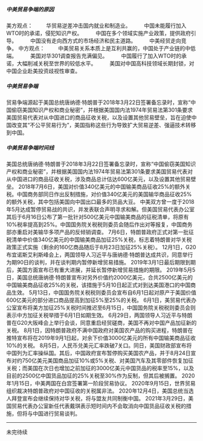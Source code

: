 ##### 中美贸易争端的原因
美方观点：
        华贸易逆差冲击国内就业和制造业。
        中国未能履行加入WTO时的承诺，侵犯知识产权。
        中国在多个领域实施产业政策，提供政府引导。
        中国没有走向西方式的市场经济和民主道路。
        中美经贸走向竞争。
中方观点：
        中美贸易关系本质上是互利共赢的，中国处于产业链的中低端。
        美国对华301调查报告充满偏见。
        中国履行了加入WTO时的承诺，大幅削减关税至世界的较低水平。
        美国对中国高科技领域长期封锁，对中国企业赴美投资歧视性审查。

##### 中美贸易争端
贸易争端源起于美国总统唐纳德·特朗普于2018年3月22日签署备忘录时，宣称“中国偷窃美国知识产权和商业秘密”，并根据美国国内法1974年贸易法第301条要求美国贸易代表对从中国进口的商品征收关税，以及设置其他贸易壁垒，旨在迫使中国改变其“不公平贸易行为”，美国指称这些行为导致扩大贸易逆差、强逼技术转移到中国。

##### 中美贸易争端时间线
美国总统唐纳德·特朗普于2018年3月22日签署备忘录时，宣称“中国偷窃美国知识产权和商业秘密”，并根据美国国内法1974年贸易法第301条要求美国贸易代表对从中国进口的商品征收关税，涉及商品总计估达600亿美元，以及设置其他贸易壁垒。
2018年7月6日，美国对价值340亿美元的中国输美商品征收25%的额外关税。中国商务部同日作出反制措施，对价值340亿美元的美国输华商品征收25%的额外关税，其中包括美国向中国出口最多的货品大豆。
中美双方曾一度于2018年5月达成暂停贸易战的共识，并发表联合声明寻求和解。但美国贸易代表办公室其后于6月16日公布了第一批针对500亿美元中国输美商品的征税清单，将原有10%税率提高到25%。中国国务院关税税则委员会随后作出对等报复，中国商务部亦重启对美输华多项产品的反倾销调查。
7月6日，特朗普政府正式对第一批征税清单中价值340亿美元的中国输美商品加征25%关税，标志着特朗普对华关税政策正式实施（剩余的160亿商品随后于8月23日加征25%关税）。
12月1日，G20布宜诺斯艾利斯峰会上，两国领导人习近平与唐纳德·特朗普达成共识，同意举行为期90日的谈判，并在谈判期内暂停新增贸易措施。
2019年3月1日最后期限到期后，美国方面宣布已有重大进展，并延长暂停新增贸易措施的期限。
2019年5月5日，美国总统唐纳德·特朗普宣布对另外价值约2000亿美元，合共2500亿美元的中国输美商品征收25%的关税，该措施于5月10日起正式对到达美国港口的中国商品生效。
5月13日，中国国务院关税税则委员会宣布自6月1日起对原产于美国价值600亿美元的部分进口商品提高到加征5%至25%的关税。
6月1日，美贸易代表办公室宣布将美方加征25%关税时间推迟至6月15日，中国国务院关税税则委员会则表示中方加征关税举措于6月1日如期生效。
6月29日，两国领导人习近平与特朗普在G20大阪峰会上举行会谈，同意重启经贸磋商，美国不再对中国产品加征新的关税。
8月1日，因特朗普政府不满中国政府对美国农产品的购买进程，特朗普在推特宣布将在2019年9月1日起，对余下价值3000亿美元的所有中国输美商品征收10%的关税。
8月5日，人民币兑美元汇率跌破7关口。同日，美国财政部宣布将中国列为汇率操纵国。其后，中国政府宣布暂停购买美国农产品，并于8月24日宣布对约750亿美元美国商品加征10%或5%关税、对美国汽车及其零部件恢复加征关税；而美国在次日也增加之前加征的3000亿美元中国货品的税率至15%，以及目前的2500亿中国货品加征的25%关税至30%作为反制，但其后被搁置。
2020年1月15日，中美两国在白宫签署第一阶段贸易协议。
2020年9月15日，世界贸易组织裁决特朗普政府对中国征收的关税属非法。
2020年12月4日，美国总统当选人拜登宣布会继续保持对华关税，将与盟友共同制衡中国。
2021年3月29日，美国贸易代表办公室新任代表戴琪表示短时间内不会取消向中国货品征收关税的措施，但将与中国进行贸易谈判。


***


 未完待续